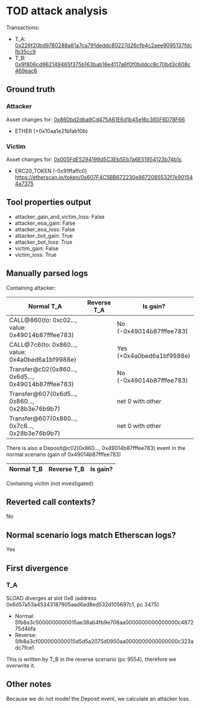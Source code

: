 # TOD attack analysis

Transactions:
- T_A: [0x226f20bd9780288a81a7ca791deddc80227d26cfb4c2aee9095137fdcfb35cc9](https://etherscan.io/tx/0x226f20bd9780288a81a7ca791deddc80227d26cfb4c2aee9095137fdcfb35cc9)
- T_B: [0x9f806cd962149465f375b163bab16e4117a6f0f0bddcc8c70bd3c608c469eac6](https://etherscan.io/tx/0x9f806cd962149465f375b163bab16e4117a6f0f0bddcc8c70bd3c608c469eac6)

## Ground truth

### Attacker
Asset changes for: [0x860bd2dba9Cd475A61E6d1b45e16c365F6D78F66](https://etherscan.io/address/0x860bd2dba9Cd475A61E6d1b45e16c365F6D78F66)
- ETHER (+0x10aa1e21bfab10b)


### Victim
Asset changes for: [0x005FdE5294199d5C3Eb5Eb7a6E51954123b74b1c](https://etherscan.io/address/0x005FdE5294199d5C3Eb5Eb7a6E51954123b74b1c)
- ERC20_TOKEN (-0x91ffaffc0) https://etherscan.io/token/0x607F4C5BB672230e8672085532f7e901544a7375


## Tool properties output

- attacker_gain_and_victim_loss: False
- attacker_eoa_gain: False
- attacker_eoa_loss: False
- attacker_bot_gain: True
- attacker_bot_loss: True
- victim_gain: False
- victim_loss: True

## Manually parsed logs

Containing attacker:

| Normal T_A                                           | Reverse T_A | Is gain?                  |
|------------------------------------------------------|-------------|---------------------------|
| CALL@860(to: 0xc02..., value: 0x49014b87fffee783)    |             | No  (-0x49014b87fffee783) |
| CALL@7c6(to: 0x860..., value: 0x4a0bed6a1bf9988e)    |             | Yes (+0x4a0bed6a1bf9988e) |
| Transfer@c02(0x860..., 0x6d5..., 0x49014b87fffee783) |             | No (-0x49014b87fffee783)  |
| Transfer@607(0x6d5..., 0x860..., 0x28b3e76b9b7)      |             | net 0 with other          |
| Transfer@607(0x860..., 0x7c6..., 0x28b3e76b9b7)      |             | net 0 with other          |

There is also a Deposit@c02(0x860..., 0x49014b87fffee783) event in the normal scenario (gain of 0x49014b87fffee783)


| Normal T_B | Reverse T_B | Is gain? |
|------------|-------------|----------|

Containing victim (not investigated)


## Reverted call contexts?

No

## Normal scenario logs match Etherscan logs?

Yes

## First divergence

### T_A

SLOAD diverges at slot 0x8 (address 0x6d57a53a45343187905aad6ad8ed532d105697c1, pc 3475)
- Normal: 5fb8a3c5000000000015ae38ab4fb9e708aa0000000000000000c487275d4bfa
- Reverse: 5fb8a3cf000000000015d5d5a2075d0950aa0000000000000000c323adc7fce1

This is written by T_B in the reverse scenario (pc 9554), therefore we overwrite it.

## Other notes

Because we do not model the Deposit event, we calculate an attacker loss.
